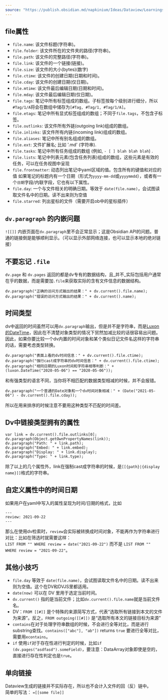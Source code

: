 ```yaml
---
source: "https://publish.obsidian.md/napkinium/Ideas/Dataview/Learnings/Dataview+Learnings"
---
```

## file属性
-   `file.name`: 该文件标题(字符串)。
-   `file.folder`: 该文件所在的文件夹的路径(字符串)。
-   `file.path`: 该文件的完整路径(字符串)。
-   `file.link`: 该文件的一个链接(链接)。
-   `file.size`: 该文件的大小(bytes)(数字)
-   `file.ctime`: 该文件的创建日期(日期和时间)。
-   `file.cday`: 该文件的创建日期(仅日期)。
-   `file.mtime`: 该文件最后编辑日期(日期和时间)。
-   `file.mday`: 该文件最后编辑日期(仅日期)。
-   `file.tags`: 笔记中所有标签组成的数组。子标签按每个级别进行细分，所以`#Tag/1/A`将会在数组中储存为`[#Tag, #Tag/1, #Tag/1/A]`。
-   `file.etags`: 笔记中所有显式标签组成的数组；不同于`file.tags`，不包含子标签。
-   `file.outlinks`: 该文件所有外链(outgoing link)组成的数组。
-   `file.inlinks`: 该文件所有内链(incoming link)组成的数组。
-   `file.aliases`: 笔记中所有别名组成的数组。
-   `file.ext`: 文件扩展名; 比如 '.md' (字符串).
-   `file.tasks`: 笔记中所有任务组成的数组 (例如, `- [ ] blah blah blah`) .
-   `file.lists`: 笔记中列表元素(包含任务列表)组成的数组，这些元素是有效的任务，可以在任务视图中呈现
-   `file.frontmatter`: 动态列出笔记中yaml区域的值。包含所有的键值和对应的值
如果笔记的标题内有一个日期（形式为`yyyy-mm-dd`或`yyyymmdd`），或者有一个`日期`字段/内联字段，它也有以下属性。
-   `file.day`: 一个与文件相关的明确日期。等效于 `date(file.name)`，会试图读取文件名中的日期。读不出来则为空值
-   `file.starred`: 列出星标的文件（需要开启ob中的星标插件）

##  `dv.paragraph` 的内嵌问题
`![[]]` 内嵌页面在`dv.paragraph`里不会正常显示；这是Obsidian API的问题。普通的链接倒是能够顺利显示。（可以显示外部网络连接，也可以显示本地的绝对链接）
## 不要忘记 `.file`
`dv.page` 和 `dv.pages` 返回的都是dv专有的数据结构，且_并不_实际包括用户通常在乎的数据，而是需要加`.file`来获取实际的含有文件信息的数据结构。
```
dv.paragraph("正确的访问方式输出的结果：" + dv.current().file.name);
dv.paragraph("错误的访问方式输出的结果：" + dv.current().name);
```
## 时间类型
dv中返回的时间虽然可以用`dv.paragraph`输出，但是并不是字符串，而是[Luxon的DateTime](https://moment.github.io/luxon/#/tour?id=your-first-datetime)，因此在不清楚对象类型的情况下贸然加减比较的话很容易出问题。因此，如果你要比较一个dv内置的时间对象和某个类似日记文件名这样的字符串的话，需要考虑类型转换。
```
dv.paragraph("表面上看的dv时间信息：" + dv.current().file.ctime);
dv.paragraph("强行cast成字符串的dv时间信息：" + dv.current().file.ctime);
dv.paragraph("相同日期的Luxon时间和字符串相等判断：" + (luxon.DateTime("2020-05-06") == "2020-05-06"));
```
和有强类型的语言不同，当你将不相匹配的数据类型相减的时候，并不会报错。
```
dv.paragraph("一个普通的Date对象和一个dv时间对象相减：" + (Date("2021-05-06") - dv.current().file.cday));
```
所以在用来排序的时候注意不要用这种类型不匹配的时间差。
## Dv中链接类型拥有的属性
```
var link = dv.current().file.outlinks[0];
dv.paragraph(Object.getOwnPropertyNames(link));
dv.paragraph("Path: " + link.path);
dv.paragraph("Embed: " + link.embed);
dv.paragraph("Display: " + link.display);
dv.paragraph("Type: " + link.type);
```
除了以上的几个属性外，link在强制cast成字符串的时候，是`[[{path}|{display name}]]`格式的字符串。
## 自定义属性中的时间日期
如果用户在yaml中写入的属性呈现为时间/日期的格式，比如
```
---
review: 2021-09-22
---
```
那么在使用dv检索时，`review`会实际被转换成时间对象，不能再作为字符串进行对比：比如在筛选时就需要这样：  
`LIST FROM "" WHERE review = date("2021-09-22")` 而不是 `LIST FROM "" WHERE review = "2021-09-22"`。
## 其他小技巧
-   `file.day` 等效于 `date(file.name)`，会试图读取文件名中的日期。读不出来则为空值。这个在DV和DVJS里都适用。
-   `date(now)` 可以在 DV 里用于选定当前时间。
-   `dv.current()` 指的是当前文件；比如`dv.current().file.name`就是当前文件名。
-   DV：`FROM [[#]]` 是个特殊的来源简写方式，代表“选取所有链接到本文的文件为来源”。反之，`FROM outgoing([[#]])` 是“选取所有本文的链接目标为来源”
- `contains`在对于处理字符串数组的时候，不会进行全等对比，而是进行substring查找。`contains(["abc"], "ab"])` returns `true` 要进行全等对比，需要用`econtains`。
- `if` 使用`if`对于存在性进行判定的时候，比如`if (dv.pages("asdfasd").someField)`，要注意：DataArray对象即使是空的，直接进行存在性判定也是`true`。
## 单向链接
Dataview生成的链接并不实际存在，所以也不会计入文件的回（反）链中。  
简单的写法：
`=[[some file]]`
